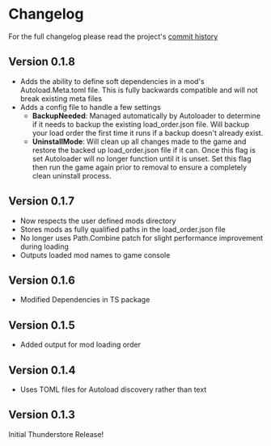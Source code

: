 # Changelog

For the full changelog please read the project's [commit history](https://github.com/RobynLlama/Ostranauts.Autoloader/commits/main/)

## Version 0.1.8

- Adds the ability to define soft dependencies in a mod's Autoload.Meta.toml file. This is fully backwards compatible and will not break existing meta files
- Adds a config file to handle a few settings
  - **BackupNeeded**: Managed automatically by Autoloader to determine if it needs to backup the existing load_order.json file. Will backup your load order the first time it runs if a backup doesn't already exist.
  - **UninstallMode**: Will clean up all changes made to the game and restore the backed up load_order.json file if it can. Once this flag is set Autoloader will no longer function until it is unset. Set this flag then run the game again prior to removal to ensure a completely clean uninstall process.

## Version 0.1.7

- Now respects the user defined mods directory
- Stores mods as fully qualified paths in the load_order.json file
- No longer uses Path.Combine patch for slight performance improvement during loading
- Outputs loaded mod names to game console

## Version 0.1.6

- Modified Dependencies in TS package

## Version 0.1.5

- Added output for mod loading order

## Version 0.1.4

- Uses TOML files for Autoload discovery rather than text

## Version 0.1.3

Initial Thunderstore Release!
